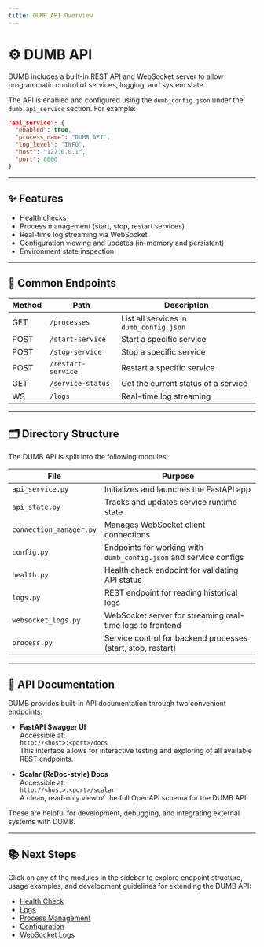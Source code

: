 ```yaml
---
title: DUMB API Overview
---
```


# ⚙️ DUMB API

DUMB includes a built-in REST API and WebSocket server to allow programmatic control of services, logging, and system state.

The API is enabled and configured using the `dumb_config.json` under the `dumb.api_service` section. For example:

```json
"api_service": {
  "enabled": true,
  "process_name": "DUMB API",
  "log_level": "INFO",
  "host": "127.0.0.1",
  "port": 8000
}
```

--- 

## ✨ Features
- Health checks
- Process management (start, stop, restart services)
- Real-time log streaming via WebSocket
- Configuration viewing and updates (in-memory and persistent)
- Environment state inspection

---

## 🔁 Common Endpoints

| Method | Path                   | Description                          |
|--------|------------------------|--------------------------------------|
| GET    | `/processes`          | List all services in `dumb_config.json` |
| POST   | `/start-service`      | Start a specific service             |
| POST   | `/stop-service`       | Stop a specific service              |
| POST   | `/restart-service`    | Restart a specific service           |
| GET    | `/service-status`     | Get the current status of a service  |
| WS     | `/logs`               | Real-time log streaming              |

---

## 🗂️ Directory Structure
The DUMB API is split into the following modules:

| File | Purpose |
|------|---------|
| `api_service.py` | Initializes and launches the FastAPI app |
| `api_state.py` | Tracks and updates service runtime state |
| `connection_manager.py` | Manages WebSocket client connections |
| `config.py` | Endpoints for working with `dumb_config.json` and service configs |
| `health.py` | Health check endpoint for validating API status |
| `logs.py` | REST endpoint for reading historical logs |
| `websocket_logs.py` | WebSocket server for streaming real-time logs to frontend |
| `process.py` | Service control for backend processes (start, stop, restart) |

---

## 🧭 API Documentation

DUMB provides built-in API documentation through two convenient endpoints:

- **FastAPI Swagger UI**  
  Accessible at:  
  `http://<host>:<port>/docs`  
  This interface allows for interactive testing and exploring of all available REST endpoints.

- **Scalar (ReDoc-style) Docs**  
  Accessible at:  
  `http://<host>:<port>/scalar`  
  A clean, read-only view of the full OpenAPI schema for the DUMB API.

These are helpful for development, debugging, and integrating external systems with DUMB.

--- 

## 📚 Next Steps
Click on any of the modules in the sidebar to explore endpoint structure, usage examples, and development guidelines for extending the DUMB API:

- [Health Check](health.md)
- [Logs](logs.md)
- [Process Management](process.md)
- [Configuration](config.md)
- [WebSocket Logs](websocket_logs.md)
